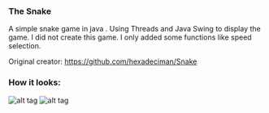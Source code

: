 ### The Snake

A simple snake game in java .
Using Threads and Java Swing to display the game.
I did not create this game. I only added some functions like speed selection.

Original creator: https://github.com/hexadeciman/Snake

### How it looks:
![alt tag](https://imgur.com/a/0K9xtV3)
![alt tag](https://i.imgur.com/RVxiGad.png)



